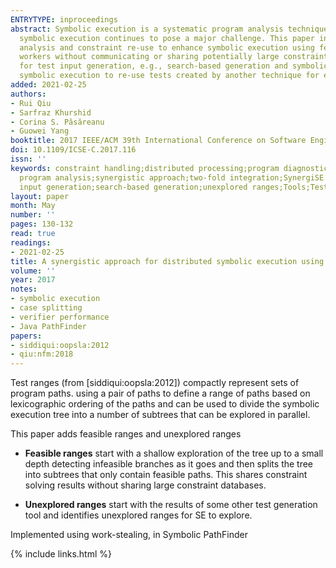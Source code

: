 ```yaml
---
ENTRYTYPE: inproceedings
abstract: Symbolic execution is a systematic program analysis technique that has received a lot of attention in the research community. However, scaling
  symbolic execution continues to pose a major challenge. This paper introduces Synergise, a novel two-fold integration approach. One, it integrates distributed
  analysis and constraint re-use to enhance symbolic execution using feasible ranges, which allow sharing of constraint solving results among different
  workers without communicating or sharing potentially large constraint databases (as required traditionally). Two, it integrates complementary techniques
  for test input generation, e.g., search-based generation and symbolic execution, for creating higher quality tests using unexplored ranges, which allows
  symbolic execution to re-use tests created by another technique for effective distribution of exploration of previously unexplored paths.
added: 2021-02-25
authors:
- Rui Qiu
- Sarfraz Khurshid
- Corina S. Păsăreanu
- Guowei Yang
booktitle: 2017 IEEE/ACM 39th International Conference on Software Engineering Companion (ICSE-C)
doi: 10.1109/ICSE-C.2017.116
issn: ''
keywords: constraint handling;distributed processing;program diagnostics;program testing;software reusability;distributed symbolic execution;test ranges;systematic
  program analysis;synergistic approach;two-fold integration;SynergiSE approach;distributed analysis;constraint reuse;feasible ranges;constraint databases;test
  input generation;search-based generation;unexplored ranges;Tools;Testing;Standards;Databases;Java;Software engineering;Systematics
layout: paper
month: May
number: ''
pages: 130-132
read: true
readings:
- 2021-02-25
title: A synergistic approach for distributed symbolic execution using test ranges
volume: ''
year: 2017
notes:
- symbolic execution
- case splitting
- verifier performance
- Java PathFinder
papers:
- siddiqui:oopsla:2012
- qiu:nfm:2018
---
```


Test ranges (from [siddiqui:oopsla:2012]) compactly represent sets of program paths.
using a pair of paths to define a range of paths
based on lexicographic ordering of the paths and can be used to divide the symbolic
execution tree into a number of subtrees that can be explored in parallel.

This paper adds feasible ranges and unexplored ranges

- **Feasible ranges** start with a shallow exploration of the tree up to a small depth
  detecting infeasible branches as it goes
  and then splits the tree into subtrees that only contain feasible paths.
  This shares constraint solving results without sharing large constraint databases.

- **Unexplored ranges** start with the results of some other test generation tool
  and identifies unexplored ranges for SE to explore.

Implemented using work-stealing, in Symbolic PathFinder



{% include links.html %}
